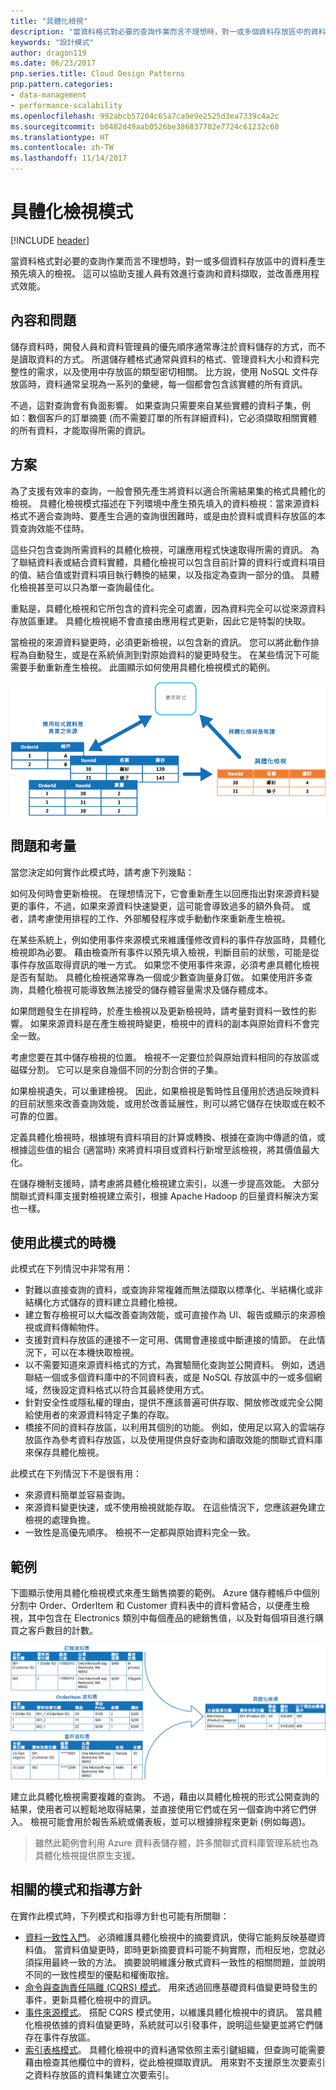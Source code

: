 ```yaml
---
title: "具體化檢視"
description: "當資料格式對必要的查詢作業而言不理想時，對一或多個資料存放區中的資料產生預先填入的檢視。"
keywords: "設計模式"
author: dragon119
ms.date: 06/23/2017
pnp.series.title: Cloud Design Patterns
pnp.pattern.categories:
- data-management
- performance-scalability
ms.openlocfilehash: 992abcb57204c65a7ca9e9e2525d3ea7339c4a2c
ms.sourcegitcommit: b0482d49aab0526be386837702e7724c61232c60
ms.translationtype: HT
ms.contentlocale: zh-TW
ms.lasthandoff: 11/14/2017
---
```

# <a name="materialized-view-pattern"></a>具體化檢視模式

[!INCLUDE [header](../_includes/header.md)]

當資料格式對必要的查詢作業而言不理想時，對一或多個資料存放區中的資料產生預先填入的檢視。 這可以協助支援人員有效進行查詢和資料擷取，並改善應用程式效能。

## <a name="context-and-problem"></a>內容和問題

儲存資料時，開發人員和資料管理員的優先順序通常專注於資料儲存的方式，而不是讀取資料的方式。 所選儲存體格式通常與資料的格式、管理資料大小和資料完整性的需求，以及使用中存放區的類型密切相關。 比方說，使用 NoSQL 文件存放區時，資料通常呈現為一系列的彙總，每一個都會包含該實體的所有資訊。

不過，這對查詢會有負面影響。 如果查詢只需要來自某些實體的資料子集，例如：數個客戶的訂單摘要 (而不需要訂單的所有詳細資料)，它必須擷取相關實體的所有資料，才能取得所需的資訊。

## <a name="solution"></a>方案

為了支援有效率的查詢，一般會預先產生將資料以適合所需結果集的格式具體化的檢視。 具體化檢視模式描述在下列環境中產生預先填入的資料檢視：當來源資料格式不適合查詢時、要產生合適的查詢很困難時，或是由於資料或資料存放區的本質查詢效能不佳時。

這些只包含查詢所需資料的具體化檢視，可讓應用程式快速取得所需的資訊。 為了聯結資料表或結合資料實體，具體化檢視可以包含目前計算的資料行或資料項目的值、結合值或對資料項目執行轉換的結果，以及指定為查詢一部分的值。 具體化檢視甚至可以只為單一查詢最佳化。

重點是，具體化檢視和它所包含的資料完全可處置，因為資料完全可以從來源資料存放區重建。 具體化檢視絕不會直接由應用程式更新，因此它是特製的快取。

當檢視的來源資料變更時，必須更新檢視，以包含新的資訊。 您可以將此動作排程為自動發生，或是在系統偵測到對原始資料的變更時發生。 在某些情況下可能需要手動重新產生檢視。 此圖顯示如何使用具體化檢視模式的範例。

![圖 1 顯示如何使用具體化檢視模式的範例](./_images/materialized-view-pattern-diagram.png)


## <a name="issues-and-considerations"></a>問題和考量

當您決定如何實作此模式時，請考慮下列幾點：

如何及何時會更新檢視。 在理想情況下，它會重新產生以回應指出對來源資料變更的事件，不過，如果來源資料快速變更，這可能會導致過多的額外負荷。 或者，請考慮使用排程的工作、外部觸發程序或手動動作來重新產生檢視。

在某些系統上，例如使用事件來源模式來維護僅修改資料的事件存放區時，具體化檢視即為必要。 藉由檢查所有事件以預先填入檢視，判斷目前的狀態，可能是從事件存放區取得資訊的唯一方式。 如果您不使用事件來源，必須考慮具體化檢視是否有幫助。 具體化檢視通常專為一個或少數查詢量身訂做。 如果使用許多查詢，具體化檢視可能導致無法接受的儲存體容量需求及儲存體成本。

如果問題發生在排程時，於產生檢視以及更新檢視時，請考量對資料一致性的影響。 如果來源資料是在產生檢視時變更，檢視中的資料的副本與原始資料不會完全一致。

考慮您要在其中儲存檢視的位置。 檢視不一定要位於與原始資料相同的存放區或磁碟分割。 它可以是來自幾個不同的分割合併的子集。

如果檢視遺失，可以重建檢視。 因此，如果檢視是暫時性且僅用於透過反映資料的目前狀態來改善查詢效能，或用於改善延展性，則可以將它儲存在快取或在較不可靠的位置。

定義具體化檢視時，根據現有資料項目的計算或轉換、根據在查詢中傳遞的值，或根據這些值的組合 (適當時) 來將資料項目或資料行新增至該檢視，將其價值最大化。

在儲存機制支援時，請考慮將具體化檢視建立索引，以進一步提高效能。 大部分關聯式資料庫支援對檢視建立索引，根據 Apache Hadoop 的巨量資料解決方案也一樣。

## <a name="when-to-use-this-pattern"></a>使用此模式的時機

此模式在下列情況中非常有用：
- 對難以直接查詢的資料，或查詢非常複雜而無法擷取以標準化、半結構化或非結構化方式儲存的資料建立具體化檢視。
- 建立暫存檢視可以大幅改善查詢效能，或可直接作為 UI、報告或顯示的來源檢視或資料傳輸物件。
- 支援對資料存放區的連接不一定可用、偶爾會連接或中斷連接的情節。 在此情況下，可以在本機快取檢視。
- 以不需要知道來源資料格式的方式，為實驗簡化查詢並公開資料。 例如，透過聯結一個或多個資料庫中的不同資料表，或是 NoSQL 存放區中的一或多個網域，然後設定資料格式以符合其最終使用方式。
- 針對安全性或隱私權的理由，提供不應該普遍可供存取、開放修改或完全公開給使用者的來源資料特定子集的存取。
- 橋接不同的資料存放區，以利用其個別的功能。 例如，使用足以寫入的雲端存放區作為參考資料存放區，以及使用提供良好查詢和讀取效能的關聯式資料庫來保存具體化檢視。

此模式在下列情況下不是很有用：
- 來源資料簡單並容易查詢。
- 來源資料變更快速，或不使用檢視就能存取。 在這些情況下，您應該避免建立檢視的處理負擔。
- 一致性是高優先順序。 檢視不一定都與原始資料完全一致。

## <a name="example"></a>範例

下圖顯示使用具體化檢視模式來產生銷售摘要的範例。 Azure 儲存體帳戶中個別分割中 Order、OrderItem 和 Customer 資料表中的資料會結合，以便產生檢視，其中包含在 Electronics 類別中每個產品的總銷售值，以及對每個項目進行購買之客戶數目的計數。

![圖 2：使用具體化檢視模式來產生銷售摘要](./_images/materialized-view-summary-diagram.png)


建立此具體化檢視需要複雜的查詢。 不過，藉由以具體化檢視的形式公開查詢的結果，使用者可以輕鬆地取得結果，並直接使用它們或在另一個查詢中將它們併入。 檢視可能會用於報告系統或儀表板，並可以根據排程來更新 (例如每週)。

>  雖然此範例會利用 Azure 資料表儲存體，許多關聯式資料庫管理系統也為具體化檢視提供原生支援。

## <a name="related-patterns-and-guidance"></a>相關的模式和指導方針

在實作此模式時，下列模式和指導方針也可能有所關聯：
- [資料一致性入門](https://msdn.microsoft.com/library/dn589800.aspx)。 必須維護具體化檢視中的摘要資訊，使得它能夠反映基礎資料值。 當資料值變更時，即時更新摘要資料可能不夠實際，而相反地，您就必須採用最終一致的方法。 摘要說明維護分散式資料一致性的相關問題，並說明不同的一致性模型的優點和權衡取捨。
- [命令與查詢責任隔離 (CQRS) 模式](cqrs.md)。 用來透過回應基礎資料值變更時發生的事件，更新具體化檢視中的資訊。
- [事件來源模式](event-sourcing.md)。 搭配 CQRS 模式使用，以維護具體化檢視中的資訊。 當具體化檢視依據的資料值變更時，系統就可以引發事件，說明這些變更並將它們儲存在事件存放區。
- [索引表格模式](index-table.md)。 具體化檢視中的資料通常依照主索引鍵組織，但查詢可能需要藉由檢查其他欄位中的資料，從此檢視擷取資訊。 用來對不支援原生次要索引之資料存放區的資料集建立次要索引。
